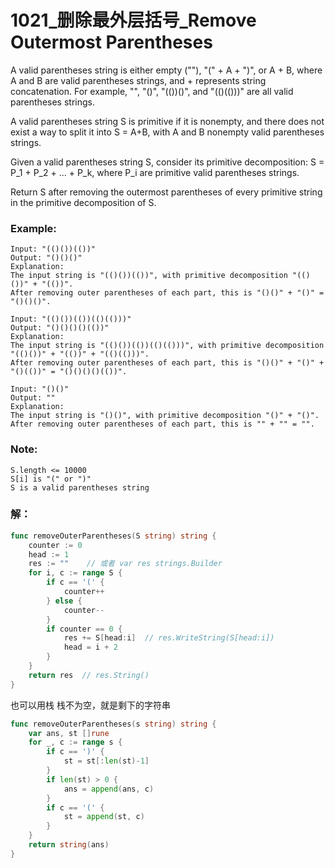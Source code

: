 # 1021_删除最外层括号_Remove Outermost Parentheses

A valid parentheses string is either empty (""), "(" + A + ")", or A + B, where A and B are valid parentheses strings, and + represents string concatenation.  For example, "", "()", "(())()", and "(()(()))" are all valid parentheses strings.

A valid parentheses string S is primitive if it is nonempty, and there does not exist a way to split it into S = A+B, with A and B nonempty valid parentheses strings.

Given a valid parentheses string S, consider its primitive decomposition: S = P_1 + P_2 + ... + P_k, where P_i are primitive valid parentheses strings.

Return S after removing the outermost parentheses of every primitive string in the primitive decomposition of S.

### Example:

    Input: "(()())(())"
    Output: "()()()"
    Explanation:
    The input string is "(()())(())", with primitive decomposition "(()())" + "(())".
    After removing outer parentheses of each part, this is "()()" + "()" = "()()()".

    Input: "(()())(())(()(()))"
    Output: "()()()()(())"
    Explanation:
    The input string is "(()())(())(()(()))", with primitive decomposition "(()())" + "(())" + "(()(()))".
    After removing outer parentheses of each part, this is "()()" + "()" + "()(())" = "()()()()(())".

    Input: "()()"
    Output: ""
    Explanation:
    The input string is "()()", with primitive decomposition "()" + "()".
    After removing outer parentheses of each part, this is "" + "" = "".

### Note:

    S.length <= 10000
    S[i] is "(" or ")"
    S is a valid parentheses string

### 解：

```go
func removeOuterParentheses(S string) string {
    counter := 0
    head := 1
    res := ""    // 或者 var res strings.Builder
    for i, c := range S {
        if c == '(' {
            counter++
        } else {
            counter--
        }
        if counter == 0 {
            res += S[head:i]  // res.WriteString(S[head:i])
            head = i + 2
        }
    }
    return res  // res.String()
}
```

也可以用栈
栈不为空，就是剩下的字符串
```go
func removeOuterParentheses(s string) string {
    var ans, st []rune
    for _, c := range s {
        if c == ')' {
            st = st[:len(st)-1]
        }
        if len(st) > 0 {
            ans = append(ans, c)
        }
        if c == '(' {
            st = append(st, c)
        }
    }
    return string(ans)
}
```